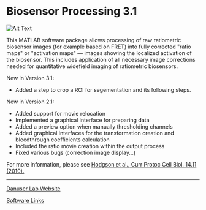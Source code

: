 # Biosensor Processing 3.1
![Alt Text](img/biosensorpkg.jpg?raw=true)

This MATLAB software package allows processing of raw ratiometric biosensor images (for example based on FRET) into fully corrected "ratio maps" or "activation maps" — images showing the localized activation of the biosensor. This includes application of all necessary image corrections needed for quantitative widefield imaging of ratiometric biosensors.

New in Version 3.1:
- Added a step to crop a ROI for segementation and its following steps.

New in Version 2.1:
- Added support for movie relocation
- Implemented a graphical interface for preparing data
- Added a preview option when manually thresholding channels
- Added graphical interfaces for the transformation creation and bleedthrough coefficients calculation
- Included the ratio movie creation within the output process
- Fixed various bugs (correction image display...)

For more information, please see [Hodgson et al., Curr Protoc Cell Biol. 14.11 (2010).](https://www.ncbi.nlm.nih.gov/pubmed/20235099)

----------------------
[Danuser Lab Website](https://www.utsouthwestern.edu/labs/danuser/)

[Software Links](https://www.utsouthwestern.edu/labs/danuser/software/)
